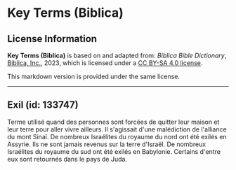 # Key Terms (Biblica)

## License Information

**Key Terms (Biblica)** is based on and adapted from: _Biblica Bible Dictionary_, [Biblica, Inc.](https://www.biblica.com/), 2023, which is licensed under a [CC BY-SA 4.0 license](https://creativecommons.org/licenses/by-sa/4.0/legalcode.en).

This markdown version is provided under the same license.



--------------------------------

## Exil (id: 133747)

Terme utilisé quand des personnes sont forcées de quitter leur maison et leur terre pour aller vivre ailleurs. Il s'agissait d'une malédiction de l'alliance du mont Sinaï. De nombreux Israélites du royaume du nord ont été exilés en Assyrie. Ils ne sont jamais revenus sur la terre d'Israël. De nombreux Israélites du royaume du sud ont été exilés en Babylonie. Certains d'entre eux sont retournés dans le pays de Juda.


